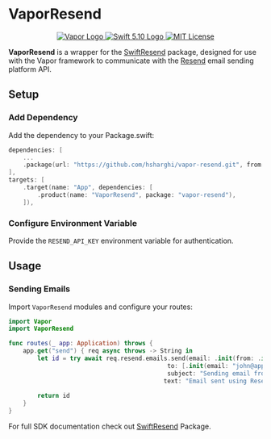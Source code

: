 # VaporResend

<p align="center">
    <a href="https://vapor.codes">
        <img src="http://img.shields.io/badge/Vapor-4-brightgreen.svg" alt="Vapor Logo">
    </a>
    <a href="https://swift.org">
        <img src="http://img.shields.io/badge/Swift-5.10-brightgreen.svg" alt="Swift 5.10 Logo">
    </a>
    <a href="https://raw.githubusercontent.com/lloople/vapor-maker-commands/main/LICENSE">
        <img src="https://img.shields.io/badge/license-MIT-blue.svg" alt="MIT License">
    </a>
</p>

**VaporResend** is a wrapper for the [SwiftResend](https://github.com/hsharghi/swift-resend.git) package, 
designed for use with the Vapor framework to communicate with the [Resend](https://resend.com) email sending platform API.


## Setup

### Add Dependency
Add the dependency to your Package.swift:

~~~~swift
dependencies: [
	...
	.package(url: "https://github.com/hsharghi/vapor-resend.git", from: "1.0.0")
],
targets: [
    .target(name: "App", dependencies: [
        .product(name: "VaporResend", package: "vapor-resend"),
    ]),
~~~~

### Configure Environment Variable
Provide the `RESEND_API_KEY` environment variable for authentication.

## Usage

### Sending Emails
Import `VaporResend` modules and configure your routes:

~~~~swift
import Vapor
import VaporResend

func routes(_ app: Application) throws {
    app.get("send") { req async throws -> String in
        let id = try await req.resend.emails.send(email: .init(from: .init(email: "hadi@domain.com", name: "Hadi"),
                                            to: [.init(email: "john@apple.com")],
                                            subject: "Sending email from Vapor",
                                           text: "Email sent using ResendVapor"))
        
        return id
    }
}
~~~~
For full SDK documentation check out [SwiftResend](https://github.com/hsharghi/swift-resend.git) Package.

